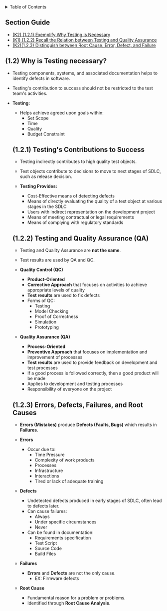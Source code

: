 <details>
  <summary>Table of Contents</summary>
  <ul>
    <li><a href="/README.md">Home</a></li>
    <li><a href="Chapter_1_Home.md">Chapter Home</a></li>
    <li><a href="Section_1.md">Section 1</a></li>
    <li><a href="Section_2.md">Section 2</a></li>
    <li><a href="Section_3.md">Section 3</a></li>
    <li><a href="Section_4.md">Section 4</a></li>
    <li><a href="Section_5.md">Section 5</a></li>
  </ul>
</details>

## Section Guide

- [(K2) (1.2.1) Exemplify Why Testing is Necessary](#121)
- [(K1) (1.2.2) Recall the Relation between Testing and Quality Assurance](#122)
- [(K2)(1.2.3) Distinguish between Root Cause, Error, Defect, and Failure](#123)

<a id="12"></a>

## (1.2) Why is Testing necessary?

- Testing components, systems, and associated documentation helps to identify defects in software.
- Testing's contribution to success should not be restricted to the test team's activities.

- **Testing:**

  - Helps achieve agreed upon goals within:
    - Set Scope
    - Time
    - Quality
    - Budget Constraint

  <a id="121"></a>

  ## (1.2.1) Testing's Contributions to Success

  - Testing indirectly contributes to high quality test objects.
  - Test objects contribute to decisions to move to next stages of SDLC, such as release decision.

  - **Testing Provides:**
    - Cost-Effective means of detecting defects
    - Means of directly evaluating the quality of a test object at various stages in the SDLC
    - Users with indirect representation on the development project
    - Means of meeting contractual or legal requirements
    - Means of complying with regulatory standards

  <a id="122"></a>

  ## (1.2.2) Testing and Quality Assurance (QA)

  - Testing and Quality Assurance are **not the same**.
  - Test results are used by QA and QC.

  - **Quality Control (QC)**

    - **Product-Oriented**
    - **Corrective Approach** that focuses on activities to achieve appropriate levels of quality
    - **Test results** are used to fix defects
    - Forms of QC:
      - Testing
      - Model Checking
      - Proof of Correctness
      - Simulation
      - Prototyping

  - **Quality Assurance (QA)**
    - **Process-Oriented**
    - **Preventive Approach** that focuses on implementation and improvement of processes
    - **Test results** are used to provide feedback on development and test processes
    - If a good process is followed correctly, then a good product will be made
    - Applies to development and testing processes
    - Responsibility of everyone on the project

  <a id=123></a>

  ## (1.2.3) Errors, Defects, Failures, and Root Causes

  - **Errors (Mistakes)** produce **Defects (Faults, Bugs)** which results in **Failures**.

  - **Errors**

    - Occur due to:
      - Time Pressure
      - Complexity of work products
      - Processes
      - Infrastructure
      - Interactions
      - Tired or lack of adequate training

  - **Defects**

    - Undetected defects produced in early stages of SDLC, often lead to defects later.
    - Can cause failures:
      - Always
      - Under specific circumstances
      - Never
    - Can be found in documentation:
      - Requirements specification
      - Test Script
      - Source Code
      - Build Files

  - **Failures**

    - **Errors** and **Defects** are not the only cause.
      - EX: Firmware defects

  - **Root Cause**
    - Fundamental reason for a problem or problems.
    - Identified through **Root Cause Analysis**.
